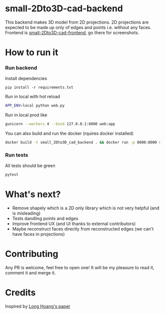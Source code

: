 # small-2Dto3D-cad-backend
This backend makes 3D model from 2D projections.
2D projections are expected to be made up only of edges and points i.e. without any faces.  
Frontend is [small-2Dto3D-cad-frontend](https://github.com/LouisJULIEN/small-2Dto3D-cad-frontend), go there for screenshots.
# How to run it
### Run backend
Install dependencies
```
pip install -r requirements.txt
```
Run in local with hot reload
```bash
APP_ENV=local python web.py
```
Run in local prod like
```bash
gunicorn --workers 4 --bind 127.0.0.1:8000 web:app
```
You can also build and run the docker (rquires docker installed)
```bash
docker build -t small_2Dto3D_cad_backend . && docker run -p 8000:8000 small_2Dto3D_cad_backend
```

### Run tests
All tests should be green
```bash
pytest
```

# What's next?
- Remove shapely which is a 2D only library which is not very helpful (and is misleading)
- Tests dandling points and edges
- Improve frontend UX (and UI thanks to external contributors)
- Maybe reconstruct faces directly from reconstructed edges (we can't have faces in projections)

# Contributing
Any PR is welcome, feel free to open one! It will be my pleasure to read it, comment it and merge it.

# Credits
Inspired by [Long Hoang's paper](https://api.intechopen.com/chapter/pdf-download/72385/4187482)
